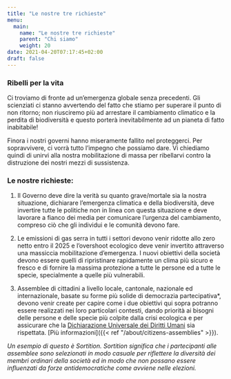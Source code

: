 ```yaml
---
title: "Le nostre tre richieste"
menu:
  main:
    name: "Le nostre tre richieste"
    parent: "Chi siamo"
    weight: 20
date: 2021-04-20T07:17:45+02:00
draft: false
---
```


### Ribelli per <span class="green-fucxed">la vita</span>

Ci troviamo di fronte ad un’emergenza globale senza precedenti. Gli scienziati ci stanno avvertendo del fatto che stiamo per superare il punto di non ritorno; non riusciremo più ad arrestare il cambiamento climatico e la perdita di biodiversità e questo porterà inevitabilmente ad un pianeta di fatto inabitabile!

Finora i nostri governi hanno miseramente fallito nel proteggerci. Per sopravvivere, ci vorrà tutto l’impegno che possiamo dare. Vi chiediamo quindi di unirvi alla nostra mobilitazione di massa per ribellarvi contro la distruzione dei nostri mezzi di sussistenza.

### Le nostre richieste:

1. Il Governo deve dire la verità su quanto grave/mortale sia la nostra situazione, dichiarare l’emergenza climatica e della biodiversità, deve invertire tutte le politiche non in linea con questa situazione e deve lavorare a fianco dei media per comunicare l’urgenza del cambiamento, compreso ciò che gli individui e le comunità devono fare.

2. Le emissioni di gas serra in tutti i settori devono venir ridotte allo zero netto entro il 2025 e l’overshoot ecologico deve venir invertito attraverso una massiccia mobilitazione d’emergenza. I nuovi obiettivi della società devono essere quelli di ripristinare rapidamente un clima più sicuro e fresco e di fornire la massima protezione a tutte le persone ed a tutte le specie, specialmente a quelle più vulnerabili.

3. Assemblee di cittadini a livello locale, cantonale, nazionale ed internazionale, basate su forme più solide di democrazia partecipativa\*, devono venir create per capire come i due obiettivi qui sopra potranno essere realizzati nei loro particolari contesti, dando priorità ai bisogni delle persone e delle specie più colpite dalla crisi ecologica e per assicurare che la [Dichiarazione Universale dei Diritti Umani](https://www.un.org/en/universal-declaration-human-rights/) sia rispettata. [Più informazioni]({{< ref "/about/citizens-assemblies" >}}).

_*Un esempio di questo è Sortition. Sortition significa che i partecipanti alle assemblee sono selezionati in modo casuale* per riflettere la diversità dei membri ordinari della società ed in modo che non possano essere influenzati da forze antidemocratiche come avviene nelle elezioni._
